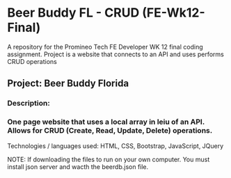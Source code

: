 # Beer Buddy FL - CRUD (FE-Wk12-Final)
A repository for the Promineo Tech FE Developer WK 12 final coding assignment. Project is a website that connects to an API and uses performs CRUD operations

## Project: Beer Buddy Florida
### Description: 
### One page website that uses a local array in leiu of an API. Allows for CRUD (Create, Read, Update, Delete) operations.
Technologies / languages used: HTML, CSS, Bootstrap, JavaScript, JQuery

NOTE: If downloading the files to run on your own computer. You must install json server and wacth the beerdb.json file.
